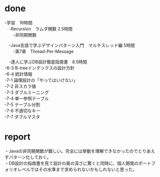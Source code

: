 # done
-学習　16時間<br>
　-Recursion　ラムダ関数 2.5時間<br>
　　-非同期関数<br>

　-Java言語で学ぶデザインパターン入門　マルチスレッド編 5時間<br>
　　-第7章　Thread-Per-Message <br>

　-達人に学ぶDB設計徹底指南書　8.5時間<br>
    -6-3 B-treeインデックスの設計方針<br>
    -6-4 統計情報<br>
    -7-1 論理設計の「やってはいけない」<br>
    -7-2 非スカラ値<br>
    -7-3 ダブルミーニング<br>
    -7-4 単一参照テーブル<br>
    -7-5 テーブル分割<br>
    -7-6 不適切なキー<br>
    -7-7 ダブルマスタ<br>

# report
・Javaの非同期関数が難しい。完全には挙動を理解できなかったのでとりあえずパターン化しておく。<br>
・DB設計の指南書を見て設計の奥の深さに驚くと同時に、個人開発のポートフォリオレベルではその水準まで求められないかもしれないと思った。<br>
